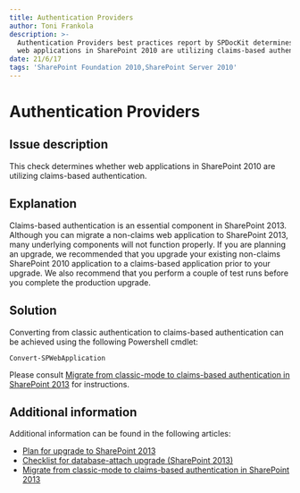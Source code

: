 ```yaml
---
title: Authentication Providers
author: Toni Frankola
description: >-
  Authentication Providers best practices report by SPDocKit determines whether
  web applications in SharePoint 2010 are utilizing claims-based authentication.
date: 21/6/17
tags: 'SharePoint Foundation 2010,SharePoint Server 2010'
---
```


# Authentication Providers

## Issue description

This check determines whether web applications in SharePoint 2010 are utilizing claims-based authentication.

## Explanation

Claims-based authentication is an essential component in SharePoint 2013. Although you can migrate a non-claims web application to SharePoint 2013, many underlying components will not function properly. If you are planning an upgrade, we recommended that you upgrade your existing non-claims SharePoint 2010 application to a claims-based application prior to your upgrade. We also recommend that you perform a couple of test runs before you complete the production upgrade.

## Solution

Converting from classic authentication to claims-based authentication can be achieved using the following Powershell cmdlet:

```text
Convert-SPWebApplication
```

Please consult [Migrate from classic-mode to claims-based authentication in SharePoint 2013](https://technet.microsoft.com/en-us/library/gg251985.aspx) for instructions.

## Additional information

Additional information can be found in the following articles:

* [Plan for upgrade to SharePoint 2013](https://technet.microsoft.com/en-us/library/cc303429.aspx)
* [Checklist for database-attach upgrade \(SharePoint 2013\)](https://technet.microsoft.com/en-us/library/ff607663.aspx)
* [Migrate from classic-mode to claims-based authentication in SharePoint 2013](https://technet.microsoft.com/en-us/library/gg251985.aspx)

